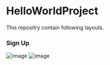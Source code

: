 # HelloWorldProject
This repositry contain following layouts.<br/>
### Sign Up<br/>
![image](https://user-images.githubusercontent.com/71145709/166097170-21483d0d-7d0b-4778-a1a3-5c42715e37fb.png)
![image](https://user-images.githubusercontent.com/71145709/166097125-0e1d025e-02ed-432f-b7eb-e1d73766915f.png)
